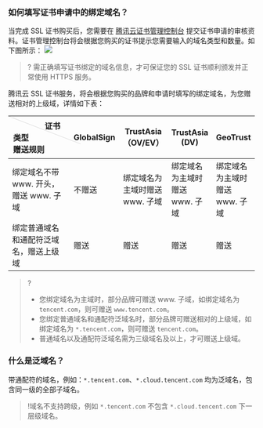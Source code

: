 
### 如何填写证书申请中的绑定域名？
当完成 SSL 证书购买后，您需要在 [腾讯云证书管理控制台](https://console.cloud.tencent.com/certoverview) 提交证书申请的审核资料。证书管理控制台将会根据您购买的证书提示您需要输入的域名类型和数量。如下图所示：
![](https://main.qcloudimg.com/raw/1d7c5362e48996c7deb9bc0d5a761bc6.png)

>? 需正确填写证书绑定的域名信息，才可保证您的 SSL 证书顺利颁发并正常使用 HTTPS 服务。

腾讯云 SSL 证书服务，将会根据您购买的品牌和申请时填写的绑定域名，为您赠送相对的上级域，详情如下表：

<table>
<thead>
  <tr>
    <th style ="width:150px;height:45px;position:relative;text-align:left;padding:7px 10px;font-weight:700;" valign="top" ><div style="position:absolute;width:1px;height:158px;top:0;left:0;background-color: #d9d9d9;display:block;transform:rotate(-69deg);transform-origin:top;valign=top;"></div>&nbsp;&nbsp;&nbsp;&nbsp;&nbsp;&nbsp;&nbsp;&nbsp;&nbsp;&nbsp;&nbsp;&nbsp;&nbsp;&nbsp;&nbsp;证书类型<br>赠送规则</th>
    <th>GlobalSign</th>
    <th>TrustAsia （OV/EV）</th>
    <th>TrustAsia (DV)</th>
    <th>GeoTrust</th>
  </tr>
</thead>
<tbody>
  <tr>
    <td>绑定域名不带 www. 开头，赠送 www. 子域</td>
    <td>不赠送</td>
    <td>绑定域名为主域时赠送 www. 子域</td>
    <td>绑定域名为主域时赠送 www. 子域</td>
    <td>绑定域名为主域时赠送 www. 子域</td>
  </tr>
  <tr>
    <td>绑定普通域名和通配符泛域名，赠送上级域</td>
    <td>赠送</td>
    <td>赠送</td>
    <td>赠送</td>
    <td>赠送</td>
  </tr>
</tbody>
</table>

>?
>- 您绑定域名为主域时，部分品牌可赠送 www. 子域，如绑定域名为 `tencent.com`，则可赠送 `www.tencent.com`。
>- 您绑定普通域名和通配符泛域名时，部分品牌可赠送相对的上级域，如绑定域名为 `*.tencent.com`，则可赠送 `tencent.com`。
>- 普通域名以及通配符泛域名需为三级域名及以上，才可赠送上级域。


### 什么是泛域名？
带通配符的域名，例如：`*.tencent.com`、`*.cloud.tencent.com` 均为泛域名，包含同一级的全部子域名。
>!域名不支持跨级，例如 `*.tencent.com` 不包含 `*.cloud.tencent.com` 下一层级域名。


